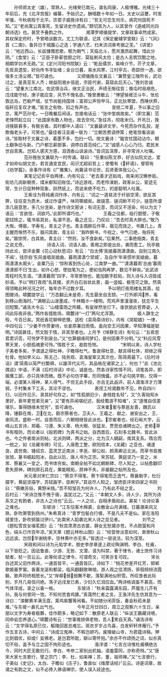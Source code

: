 <!-- { "loadSidebar": true } -->
　　孙师郑太史（雄），常熟人，光绪癸巳南元，谱名同康，人极博雅。光绪三十年前后，充《北洋宫报》编纂，予始识之。酬唱数十年如一日。太史以运蹇，时发牢骚，今秋病殁于北平。宗君子威挽诗有曰：“贫无可恋生何乐，病究何固死不知。”又“老尚寓公真客死，生留诗史作遗闻。”颇切其为人，以其曾作《道咸同光四朝诗选》也。甚赏予叠韵之作。
　　
　　湘潭罗顺循提学，文章政事卓然成家。其权保定府时，予曾晤谈数次。尤工为联语，记其《保定畿辅学堂联》云：“《风》首《二南》，备异日干城腹心之选；学通六艺，扫末流词章考据之芜。”《讲堂》云：“地近西山，长兹慷慨悲歌，郁为朝气；天临北斗，愿共激昂起舞，惜此分阴。”《食堂》云：“正臣子卧薪尝胆之时，莫耻断风太俭；是古人击筑饮酣之地，相期学剑术无疏。”又《定兴河阳书院联》云：“乾岳儒宗，紫峰介节，芥子文章，先哲具遗型，好向传书寻坠绪；金台日暮，易水风寒，江村亭古，奇踪欣一遇，欲偕多士涤尘襟。”皆可诵也。
　　
　　又顺循挽左文襄云：“兼赞皇江陵所长，武功过之，是真亚东人杰；继益阳湘乡徂逝，宗臣代谢，莫窥此后天心。”挽刘忠诚云：“望重大江南北，佐武慎治兵，继文正治民，声绩无惭往哲；晚屯时局艰危，戊戌能守经，庚子能应变，风节不愧名臣。”挽曾惠敏云：“博望侯槎泛斗牛，怅伦敦远岛，巴勒严城，仗节尚能持国体；富郑公声惊甲马，正北狄寒盟，西陲伏莽，临轩应复叹才难。”皆言之有物，扣之有声也。
　　
　　宣统二年夏，予以事之旧京，寓严范孙宅，一日晚餐后闲话，忽接电话云：“张中堂病故矣。”（即文襄）范老悚然起立曰：“此国家有数人物也，故去奈何。”急往吊，彻夜未归。开吊日，挽诗挽联甚多，有极劣者。其时都中人语曰：“文襄最讲文学，今死而杂作乱投，是欺侮老头子，可笑也。”最佳者汪衮甫一联为：“立朝苦费调停策；绝笔惊看讽谕诗。”皆取材于文襄之诗，着墨不多，包扫一切。按文襄诗：“璇宫忧国动沾巾，朝土翻争旧与新。门户都忘薪胆事，调停白首范纯仁。”又“诚感人心心乃归，君民末世自乖离。岂知人感天方感，泪洒香山讽谕诗。”皆词旨深厚，非寻常诗人吐嘱。
　　
　　范孙挽张文襄联为一时传诵，联曰：“任重似陈文恭，好古似阮文达，爱才如命似胡文忠，若言通变宜民，闳识尤超前哲上；使蜀有《轩语》，督鄂有《劝学篇》，余事作诗有《广雅集》，尚冀读书论世，后贤善体我公心。”
　　
　　某笔记记俞平伯两律，内有句云：“老去善才还贴戏，南来闲汉懒参衙。街坊几阅新朝贵，煤米都知旧账佳。”诗近游戏，而老伶演剧，政客从公，宦迹无常，生计日促种种现象，跃然纸上，而说来绝不吃力，的是聪明人吐属。
　　
　　王紫诠为蒋纯甫词作序，内有云：“词之一道易流于纤丽空滑，欲反其弊，往往变为质木，或过作谨严，味同嚼蜡矣。故链意、链词断不可少。链意所谓添几层意思，多几分渲染，是作诗文密诀；有词无意，而词又不渲染，何以为文？语云：‘言欲信、词欲巧。’此即所谓巧也。”
　　
　　王羲之往都，临行题壁，子敬密拭除之，辄书易其处，私谓不恶。羲之还见，乃叹曰：“吾去时真大醉也。”敬乃大惭。傅眉，字寿毛，青主之子也。青主偶醉后作草，眉见而效之，书置几上。青主醒而愀然不乐，眉问其故，青主曰：“我昨醉书，今视之，中气已绝，殆将死矣。”眉惊愕，白其故。青主曰：“然则，汝不食新矣。”后果然。二事绝相类，青主之说尤奇。
　　
　　诗语入词，词语入曲，善用之即是出处，袭而愈工。阮亭极持此论，尝评金粟《花心动秋思词》有云：“白太傅‘吴娘暮雨潇潇曲，自别江南久不闻’，钱宗伯‘东风谁唱吴娘曲，暮雨潇潇ウ禁城’，及自作‘年来惯听吴娘曲，暮雨潇潇水阁头’。金粟乃云：‘惊秋客到伤心处，江南梦一曲。’”“‘潇潇暮雨’总由‘暮雨潇潇郎不归’生出，如许心想，使拙笔为之，便如刍狗再梦，数见不鲜矣。”此武进周程村先生语。“潇潇暮雨”四字，寻常景物也，能加数字趁贴，则入诗与入词皆成妙语。予以“明灯夜雨”名其楼，求齐白石翁状此景，画一竖幅，极苍茫之致。然真得领略此种况况之时，每年亦不过数夕耳。
　　
　　予以明灯夜雨楼名其斋，绘图徵诗。啸麓提学云：“万态翻云未是奇，先生晏坐自支颐。一灯外即鸿界，看到移山倒海时。”“满眼云山泼墨成，千林黯ホ一楼明。荒鸡声里漫漫夜，犹恋平生旧短檠。”诵洛大令云：“山楼雷雨之所藉，有叟岸然坐灯下。谁欤貌此苍莽姿，人间此际夜非夜。”两作各擅胜场，啸麓诗“一灯”两句尤浑灏。
　　
　　姬人静生之殁，今百日矣。冥纸香花聊伸悲慨，适检《袁简斋诗钞》，内有《哭聪娘》一律，中四句云：“少姜不作旁妻待，长妾原兼旧雨情。虽向空王问因果，早知薄福是聪明。”诗固甚佳，然文胜于情，非其至者也。上月予《悼静生诗》有句云：“五夜思君君识否，可怜梦不到泉台。”又“也算姻缘同梦幻，是何因果不分明。”又“料应风雪寒天里，小胆孤魂更可怜。”情胜于文，曷胜怆恻。
　　
　　“宋明以来，诗人学杜子美者多矣，予谓退之得杜神，子瞻得杜气，鲁直得杜意，献吉得杜体，郑继之得杜骨。他如李义山、陈无己、陆务观、袁海叟辈又其次也，陈简斋最下。《后村诗话》谓‘简斋以简严扫繁缛，以雄浑代尖巧，其品格在诸家之上’，何也？”此《池北偶谈》中语，不满《后村诗话》中论，诚是也。然各诗家性情不同，词笔各异，即服膺工部，亦只具体而微。既不必句仿字摹，形同傀儡，亦不必句挑字剔，仅得一端，必谓某人得神，某人得气，不但无此手段，亦且无此品评。前人谓渔洋才力薄弱，于村集未下工夫，其论不谬也。
　　
　　表侄工纶阁数年不见，昨自四川归，以旧作见示，录其好句存之，如“性孤朋旧少，身贱姓名轻”，又“久客始知乡里好，衰年更觉弟兄亲”，又“更有异闻堪纪述，我经蜀道不知难”，又“道惟自信差堪乐，事得随缘未觉穷”，皆可诵也。
　　
　　汉末崔爰与蔡邕友善，魏氏以降，锺繇在南，卫在北，繇宗蔡者也，卫夫人、王羲之、献之、谢安出之，王、谢风流，盛称一时。自晋而后，六朝相继皆此派也。宗崔者也，经石峪大字，云峰山五言诗，郑羲、刁遵、朱义章、杨大眼、张猛龙、贾思伯诸碑出之。史称草书有楷则，而论者以《般若碑》为真书之始。自西晋后，石刻多北魏书，皆此派也。今之传者南派则帖，北派则碑，两派之分，北为汉人嫡嗣，南其支系。隋合而一统之，如《龙藏寺碑》可见，入唐愈工整，欧阳信本，《龙藏》之亚也，诸遂良、虞世南、锺绍京、蓝灵芝近南派；李邕、柳公权、颜真卿近北派。而草书首推张旭，篆书崛起阳冰，自此以后，唐人书为正宗。宋苏轼、黄庭坚乃一变之，米芾、蔡襄又一变之，而书体穷矣。南朝全帖不如北朝断碑，尽人知之，以帖愈翻印愈失原神，碑则原石具在，果能精拓，原神不失，非屡翻之帖所及也。
　　
　　米元章对宋仁宗曰：“蔡京不得笔，蔡卞得笔而乏逸气，蔡襄勒字，杜衍摆字，黄庭坚描字，苏轼画字，臣刷宇。”其说尽人知之，邹虎臣评宋四家之书则曰：“蔡嫩苏俗，黄野米贱。”吾不知邹氏为何许人，乃有此不经之言。
　　
　　刘后村云：“宋诗岂惟不愧于唐，盖犹过之。”又云：“本朝文人多，诗人少，其所为诗系文之有韵者，非古人之诗也”云云。一人之论，自相矛盾如此。甚矣！论诗论事之难也。
　　
　　东坡诗：“江东估客木棉裘，会散金山月满楼。日暮潮来风又熟，卧吹箫管到扬州。”朱希真诗：“青罗包髻白行缠，不是凡夫不是仙。家在洛阳城里住，卧吹铜笛过伊川。”此南宋人蹈袭北宋人诗之显见者。
　　
　　刘节之《题松雪宫女啜茗图》云：“秋宫肃肃古衣裳，静女无愁黛亦苍。不点疏萤和月色，绢头已作百年凉。”吴天章《题云林秋山图》云：“经营惨淡意如何，渺渺秋山远远波。岂但华谢桃李，空林黄叶亦无多。”皆透过一层说法，较为深至。
　　
　　宋政和间以诗为元佑学术，御史李彦章遂上疏论陶渊明、李白、杜甫，以下皆贬之。因诋鲁直、少游、无咎、文潜，请为科禁，著于律令，诸士庶传习诗赋者，杖一百云云。此等纰谬之律令，可谓奇文，可笑亦复可叹。
　　
　　宋长白述其父旧作两诗，一通首皆平，一通首皆仄。诗如下：“桃花参差开红芳，邯郸歌姬垂罗裳。香薰龙涎和都梁，临风翻翻歌琳琅。游人观之佳清扬，徘徊频倾流霞觞，歌声将终相思长。”又“岸柳弱弱舞不歇，落絮满地似积雪。所叹昔者此际别，岁月几易信问绝。荡子远戌发已素，少妇久忆泪应血。”两诗格调虽不甚高，而气体浑成，录之以备一格。
　　
　　东坡诗：“秋来霜露满东园，芦菔生儿芥有孙。我与何曾同一饱，不知何苦食鸡豚。”真蔼然仁者之言。王渔洋先生仿其意为一诗曰：“滦鲫黄羊满玉盘，莱鸡紫蟹等闲看。不如随分闲茶饭，春韭秋菘未是难。”与东坡一鼻孔出气也。
　　
　　今年正月廿四日，周立之观察六十生日，亲朋以文字为寿者极夥，佳作颇多，略记如下：散原老人联云：“纵谈王霸藏诗境，同命岩峦养道心。”啸麓诗有云：“世事推排俱老物，吾人笑自天真。”诵洛诗有云：“文字得名原已仅，觚陵回首总难忘。斑衣岁岁占鸟喜，白发轩轩序雁行。”予作五言古诗，中间云：“诗成泣鬼神，不暇岂妍巧。废陵破山寺，为君蕴诗稿。狎比到倡优，抑或亻妄佛老。是岂君所耽，聊以寄怀抱。”余亦不作颂扬之词，似亦真切不俗，盖予与立之固不拘形迹也。
　　
　　渔洋谓：“七言古诗惟杜甫横绝古今，同时大匠无敢抗行。李白、岑参二家别出机轴，语羞雷同，亦称奇特。”又“唐宋大家七言歌行，譬之宗门：李、杜，如来禅；苏、董，祖师禅。”又“七言歌行，子美似《史记》，太白、子瞻似《庄子》，鲁直似《维摩诘经》”云云。诗是词章，故谓之有韵之文，似不必搀入佛语禅宗，使人误入歧途也。
　　
